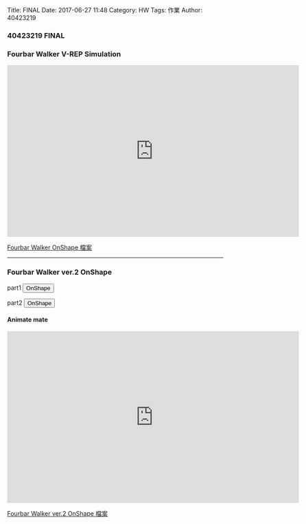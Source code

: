 Title: FINAL
Date: 2017-06-27 11:48
Category: HW
Tags: 作業
Author: 40423219

<h3>
40423219 FINAL
</h3>

<!-- PELICAN_END_SUMMARY -->

<h3>Fourbar Walker V-REP Simulation</h3>
<iframe src="https://player.vimeo.com/video/223505080" width="680" height="400" frameborder="0" webkitallowfullscreen mozallowfullscreen allowfullscreen></iframe>
<p><a href="https://vimeo.com/223505080"></p>

[Fourbar Walker OnShape 檔案](https://cad.onshape.com/documents/58f6c3638de78a0ffb7444d4/w/3c0ca61824c3ef7bdd80363c/e/17a0a922928a164f810143d0)

-----------------------------------------------------------------------------------------------------------------

<h3>Fourbar Walker ver.2 OnShape</h3>

<p>part1 <button onClick="lity('https://vimeo.com/223423493')"><span class="glyphicon glyphicon-facetime-video"></span> OnShape</button> 

<p>part2 <button onClick="lity('https://vimeo.com/223423530')"><span class="glyphicon glyphicon-facetime-video"></span> OnShape</button> 

<h4>Animate mate</h4>
<iframe src="https://player.vimeo.com/video/223423544" width="680" height="400" frameborder="0" webkitallowfullscreen mozallowfullscreen allowfullscreen></iframe>
<p><a href="https://vimeo.com/223423544"></p>


[Fourbar Walker ver.2 OnShape 檔案](https://cad.onshape.com/documents/c0cad4a19ef0d3d18cffc42d/w/4d3d468ef0de57cc76661f43/e/08177b2cba36cf10f0f45a0c)